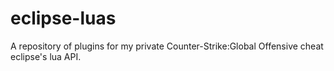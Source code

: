 # eclipse-luas

A repository of plugins for my private Counter-Strike:Global Offensive cheat eclipse's lua API.
